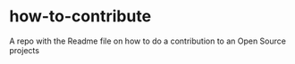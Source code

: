 # how-to-contribute
A repo with the Readme file on how to do a contribution to an Open Source projects

